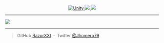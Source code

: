 <p align="center">
  <a href="https://unity.com/">
    <img src="https://img.shields.io/badge/Unity-2020.3.25f1-red"
         alt="Unity">
  </a>
  <a href="https://docs.unity3d.com/Manual/index.html">
    <img src="https://img.shields.io/badge/UnityDoc-2020.3-green">
  </a>
  <a href="https://docs.unity3d.com/ScriptReference/index.html">
    <img src="https://img.shields.io/badge/UnityAPI-2020.3-blue">
  </a>
</p>

---

<a href="https://github.com/anuraghazra/github-readme-stats">
  <img align="center" src="https://github-readme-stats.vercel.app/api?username=RazorXXI&count_private=true&show_icons=true&theme=tokyonight"/>
</a>

---

> GitHub [RazorXXI](https://github.com/RazorXXI) &nbsp;&middot;&nbsp;
> Twitter [@Jlromero79](https://twitter.com/Jlromero79)
<!---
RazorXXI/RazorXXI is a ✨ special ✨ repository because its `README.md` (this file) appears on your GitHub profile.
You can click the Preview link to take a look at your changes.
--->
